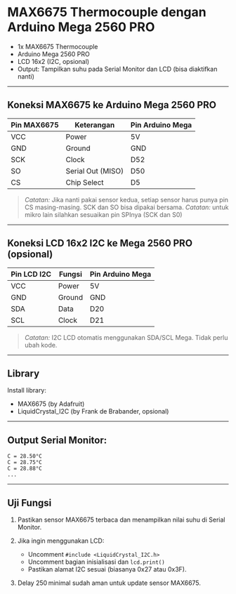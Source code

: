 # MAX6675 Thermocouple dengan Arduino Mega 2560 PRO

* 1x MAX6675 Thermocouple
* Arduino Mega 2560 PRO
* LCD 16x2 (I2C, opsional)
* Output: Tampilkan suhu pada Serial Monitor dan LCD (bisa diaktifkan nanti)

---

## Koneksi MAX6675 ke Arduino Mega 2560 PRO

| Pin MAX6675 | Keterangan        | Pin Arduino Mega |
| ----------- | ----------------- | ---------------- |
| VCC         | Power             | 5V               |
| GND         | Ground            | GND              |
| SCK         | Clock             | D52              |
| SO          | Serial Out (MISO) | D50              |
| CS          | Chip Select       | D5               |

> *Catatan:* Jika nanti pakai sensor kedua, setiap sensor harus punya pin CS masing-masing. SCK dan SO bisa dipakai bersama.
> *Catatan:* untuk mikro lain silahkan sesuaikan pin SPInya (SCK dan S0)

---

## Koneksi LCD 16x2 I2C ke Mega 2560 PRO (opsional)

| Pin LCD I2C | Fungsi | Pin Arduino Mega |
| ----------- | ------ | ---------------- |
| VCC         | Power  | 5V               |
| GND         | Ground | GND              |
| SDA         | Data   | D20              |
| SCL         | Clock  | D21              |

> *Catatan:* I2C LCD otomatis menggunakan SDA/SCL Mega. Tidak perlu ubah kode.

---

## Library

Install library:

* MAX6675 (by Adafruit)
* LiquidCrystal\_I2C (by Frank de Brabander, opsional)

---

## Output Serial Monitor:

```
C = 28.50°C
C = 28.75°C
C = 28.88°C
...
```

---

## Uji Fungsi

1. Pastikan sensor MAX6675 terbaca dan menampilkan nilai suhu di Serial Monitor.
2. Jika ingin menggunakan LCD:

   * Uncomment `#include <LiquidCrystal_I2C.h>`
   * Uncomment bagian inisialisasi dan `lcd.print()`
   * Pastikan alamat I2C sesuai (biasanya 0x27 atau 0x3F).
3. Delay 250 minimal sudah aman untuk update sensor MAX6675.
